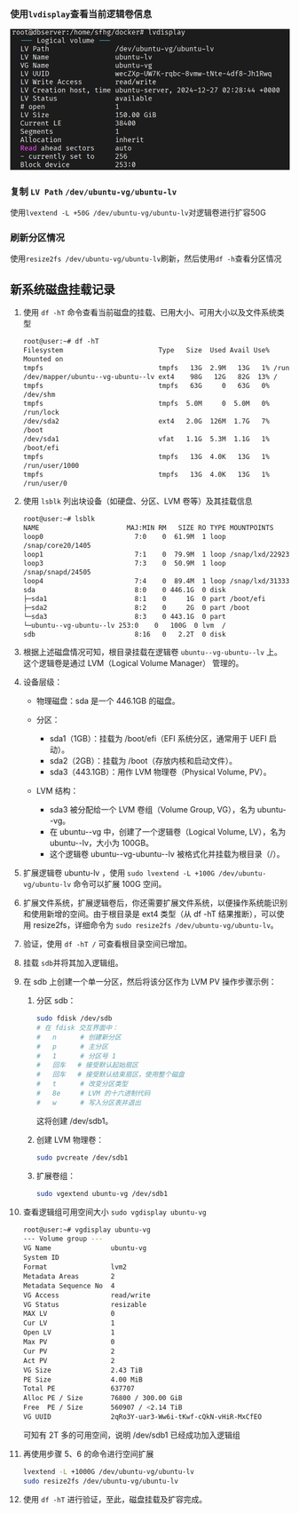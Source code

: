 ### 使用`lvdisplay`查看当前逻辑卷信息

![逻辑卷信息](../assets/2024-12-27-15-21-19-image.png)

### 复制 `LV Path` `/dev/ubuntu-vg/ubuntu-lv`

使用` lvextend -L +50G /dev/ubuntu-vg/ubuntu-lv `对逻辑卷进行扩容50G

### 刷新分区情况

使用` resize2fs /dev/ubuntu-vg/ubuntu-lv `刷新，然后使用` df -h `查看分区情况

## 新系统磁盘挂载记录

1. 使用 `df -hT` 命令查看当前磁盘的挂载、已用大小、可用大小以及文件系统类型

    ```
    root@user:~# df -hT
    Filesystem                        Type   Size  Used Avail Use% Mounted on
    tmpfs                             tmpfs   13G  2.9M   13G   1% /run
    /dev/mapper/ubuntu--vg-ubuntu--lv ext4    98G   12G   82G  13% /
    tmpfs                             tmpfs   63G     0   63G   0% /dev/shm
    tmpfs                             tmpfs  5.0M     0  5.0M   0% /run/lock
    /dev/sda2                         ext4   2.0G  126M  1.7G   7% /boot
    /dev/sda1                         vfat   1.1G  5.3M  1.1G   1% /boot/efi
    tmpfs                             tmpfs   13G  4.0K   13G   1% /run/user/1000
    tmpfs                             tmpfs   13G  4.0K   13G   1% /run/user/0
    ```
2. 使用 `lsblk` 列出块设备（如硬盘、分区、LVM 卷等）及其挂载信息
    ```
    root@user:~# lsblk
    NAME                      MAJ:MIN RM   SIZE RO TYPE MOUNTPOINTS
    loop0                       7:0    0  61.9M  1 loop /snap/core20/1405
    loop1                       7:1    0  79.9M  1 loop /snap/lxd/22923
    loop3                       7:3    0  50.9M  1 loop /snap/snapd/24505
    loop4                       7:4    0  89.4M  1 loop /snap/lxd/31333
    sda                         8:0    0 446.1G  0 disk
    ├─sda1                      8:1    0     1G  0 part /boot/efi
    ├─sda2                      8:2    0     2G  0 part /boot
    └─sda3                      8:3    0 443.1G  0 part
    └─ubuntu--vg-ubuntu--lv 253:0    0   100G  0 lvm  /
    sdb                         8:16   0   2.2T  0 disk
    ```
3. 根据上述磁盘情况可知，根目录挂载在逻辑卷 `ubuntu--vg-ubuntu--lv` 上。
这个逻辑卷是通过 LVM（Logical Volume Manager） 管理的。

4. 设备层级：
   - 物理磁盘：sda 是一个 446.1GB 的磁盘。

   - 分区：
     - sda1（1GB）：挂载为 /boot/efi（EFI 系统分区，通常用于 UEFI 启动）。
     - sda2（2GB）：挂载为 /boot（存放内核和启动文件）。
     - sda3（443.1GB）：用作 LVM 物理卷（Physical Volume, PV）。

   - LVM 结构：
     - sda3 被分配给一个 LVM 卷组（Volume Group, VG），名为 ubuntu--vg。
     - 在 ubuntu--vg 中，创建了一个逻辑卷（Logical Volume, LV），名为 ubuntu--lv，大小为 100GB。
     - 这个逻辑卷 ubuntu--vg-ubuntu--lv 被格式化并挂载为根目录（/）。 
5. 扩展逻辑卷 ubuntu-lv ，使用 `sudo lvextend -L +100G /dev/ubuntu-vg/ubuntu-lv` 命令可以扩展 100G 空间。
6. 扩展文件系统，扩展逻辑卷后，你还需要扩展文件系统，以便操作系统能识别和使用新增的空间。由于根目录是 ext4 类型（从 df -hT 结果推断），可以使用 resize2fs，详细命令为 `sudo resize2fs /dev/ubuntu-vg/ubuntu-lv`。
7. 验证，使用 `df -hT /` 可查看根目录空间已增加。
8. 挂载 `sdb`并将其加入逻辑组。
9. 在 sdb 上创建一个单一分区，然后将该分区作为 LVM PV
操作步骤示例：

   1. 分区 sdb：
        ```Bash
        sudo fdisk /dev/sdb
        # 在 fdisk 交互界面中：
        #   n      # 创建新分区
        #   p      # 主分区
        #   1      # 分区号 1
        #   回车   # 接受默认起始扇区
        #   回车   # 接受默认结束扇区，使用整个磁盘
        #   t      # 改变分区类型
        #   8e     # LVM 的十六进制代码
        #   w      # 写入分区表并退出
        ```
        这将创建 /dev/sdb1。

    2. 创建 LVM 物理卷：

        ```Bash
        sudo pvcreate /dev/sdb1
        ```
    3. 扩展卷组：

        ```Bash
        sudo vgextend ubuntu-vg /dev/sdb1
        ```
10. 查看逻辑组可用空间大小 `sudo vgdisplay ubuntu-vg`
    ```bash
    root@user:~# vgdisplay ubuntu-vg
    --- Volume group ---
    VG Name               ubuntu-vg
    System ID
    Format                lvm2
    Metadata Areas        2
    Metadata Sequence No  4
    VG Access             read/write
    VG Status             resizable
    MAX LV                0
    Cur LV                1
    Open LV               1
    Max PV                0
    Cur PV                2
    Act PV                2
    VG Size               2.43 TiB
    PE Size               4.00 MiB
    Total PE              637707
    Alloc PE / Size       76800 / 300.00 GiB
    Free  PE / Size       560907 / <2.14 TiB
    VG UUID               2qRo3Y-uar3-Ww6i-tKwf-cQkN-vHiR-MxCfEO
    ```
    可知有 2T 多的可用空间，说明 /dev/sdb1 已经成功加入逻辑组
11. 再使用步骤 5、6 的命令进行空间扩展
    ```bash
    lvextend -L +1000G /dev/ubuntu-vg/ubuntu-lv
    sudo resize2fs /dev/ubuntu-vg/ubuntu-lv
    ```
12. 使用 `df -hT` 进行验证，至此，磁盘挂载及扩容完成。
